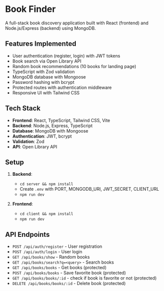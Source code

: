 # Book Finder

A full-stack book discovery application built with React (frontend) and Node.js/Express (backend) using MongoDB.

## Features Implemented

- User authentication (register, login) with JWT tokens
- Book search via Open Library API
- Random book recommendations (10 books for landing page)
- TypeScript with Zod validation
- MongoDB database with Mongoose
- Password hashing with bcrypt
- Protected routes with authentication middleware
- Responsive UI with Tailwind CSS

## Tech Stack

- **Frontend**: React, TypeScript, Tailwind CSS, Vite
- **Backend**: Node.js, Express, TypeScript
- **Database**: MongoDB with Mongoose
- **Authentication**: JWT, bcrypt
- **Validation**: Zod
- **API**: Open Library API

## Setup

1. **Backend**:

   - `cd server && npm install`
   - Create `.env` with PORT, MONGODB_URI, JWT_SECRET, CLIENT_URL
   - `npm run dev`

2. **Frontend**:
   - `cd client && npm install`
   - `npm run dev`

## API Endpoints

- `POST /api/auth/register` - User registration
- `POST /api/auth/login` - User login
- `GET /api/books/show` - Random books
- `GET /api/books/search?q=<query>` - Search books
- `GET /api/books/books` - Get books (protected)
- `POST /api/books/books` - Save favorite book (protected)
- `GET /api/books/books/:id` - check if book is favorite or not (protected)
- `DELETE /api/books/books/:id` - Delete book (protected)
